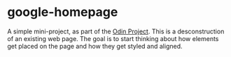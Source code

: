 # google-homepage

A simple mini-project, as part of the [Odin Project](https://www.theodinproject.com/courses/foundations/lessons/html-css). This is a desconstruction of an existing web page. The goal is to start thinking about how elements get placed on the page and how they get styled and aligned.
